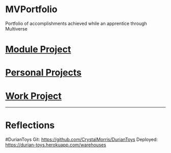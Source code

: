 # MVPortfolio
Portfolio of accomplishments achieved while an apprentice through Multiverse

# [Module Project]()
# [Personal Projects]()
# [Work Project]()

---

# Reflections





#DurianToys
Git:  https://github.com/CrystalMorris/DurianToys
Deployed:  https://durian-toys.herokuapp.com/warehouses

